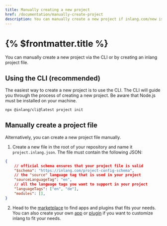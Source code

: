 ```yaml
---
title: Manually creating a new project
href: /documentation/manually-create-project
description: You can manually create a new project if inlang.com/new is not working for you.
---
```


# {% $frontmatter.title %}

You can manually create a new project via the CLI or by creating an inlang project file.

## Using the CLI (recommended)

The easiest way to create a new project is to use the CLI. The CLI will guide you through the process of creating a new project. Be aware that Node.js must be installed on your machine.

```bash
npx @inlang/cli@latest project init
```

## Manually create a project file

Alternatively, you can create a new project file manually.

1. Create a new file in the root of your repository and name it `project.inlang.json`. The file must contain the following JSON:

```json
{
	// official schema ensures that your project file is valid
	"$schema": "https://inlang.com/project-config-schema",
	// the "source" language tag that is used in your project
	"sourceLanguageTag": "en",
	// all the language tags you want to support in your project
	"languageTags": ["en", "de"],
	"modules": [],
}
```

2. Head to the [marketplace](/marketplace) to find apps and plugins that fits your needs. You can also create your own [app](/documentation/develop-app) or [plugin](/documentation/develop-plugin) if you want to customize inlang to fit your needs.
